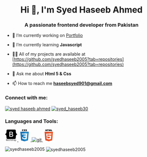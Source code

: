 <h1 align="center">Hi 👋, I'm Syed Haseeb Ahmed</h1>
<h3 align="center">A passionate frontend developer from Pakistan</h3>

- 🔭 I’m currently working on [Portfolio](https://syedhaseeb2005.github.io/Resposive-Portfolio/)

- 🌱 I’m currently learning **Javascript**

- 👨‍💻 All of my projects are available at [https://github.com/syedhaseeb2005?tab=repositories](https://github.com/syedhaseeb2005?tab=repositories)

- 💬 Ask me about **Html 5 & Css**

- 📫 How to reach me **haseebsyed901@gmail.com**

<h3 align="left">Connect with me:</h3>
<p align="left">
<a href="https://www.linkedin.com/in/syed-haseeb-ahmed-80464025a/" target="blank"><img align="center" src="https://raw.githubusercontent.com/rahuldkjain/github-profile-readme-generator/master/src/images/icons/Social/linked-in-alt.svg" alt="syed haseeb ahmed" height="30" width="40" /></a>
<a href="https://instagram.com/syed_haseeb30" target="blank"><img align="center" src="https://raw.githubusercontent.com/rahuldkjain/github-profile-readme-generator/master/src/images/icons/Social/instagram.svg" alt="syed_haseeb30" height="30" width="40" /></a>
</p>

<h3 align="left">Languages and Tools:</h3>
<p align="left"> <a href="https://getbootstrap.com" target="_blank" rel="noreferrer"> <img src="https://raw.githubusercontent.com/devicons/devicon/master/icons/bootstrap/bootstrap-plain-wordmark.svg" alt="bootstrap" width="40" height="40"/> </a> <a href="https://www.w3schools.com/css/" target="_blank" rel="noreferrer"> <img src="https://raw.githubusercontent.com/devicons/devicon/master/icons/css3/css3-original-wordmark.svg" alt="css3" width="40" height="40"/> </a> <a href="https://git-scm.com/" target="_blank" rel="noreferrer"> <img src="https://www.vectorlogo.zone/logos/git-scm/git-scm-icon.svg" alt="git" width="40" height="40"/> </a> <a href="https://www.w3.org/html/" target="_blank" rel="noreferrer"> <img src="https://raw.githubusercontent.com/devicons/devicon/master/icons/html5/html5-original-wordmark.svg" alt="html5" width="40" height="40"/> </a> </p>

<p><img align="left" src="https://github-readme-stats.vercel.app/api/top-langs?username=syedhaseeb2005&show_icons=true&locale=en&layout=compact" alt="syedhaseeb2005" /></p>

<p>&nbsp;<img align="center" src="https://github-readme-stats.vercel.app/api?username=syedhaseeb2005&show_icons=true&locale=en" alt="syedhaseeb2005" /></p>
